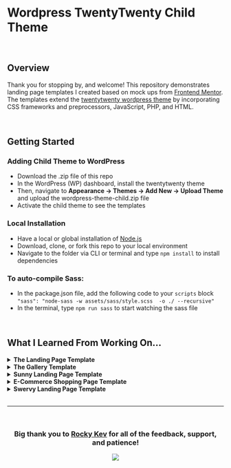 
# Wordpress TwentyTwenty Child Theme

<br/>

## Overview 
Thank you for stopping by, and welcome! This repository demonstrates landing page templates I created based on mock ups from [Frontend Mentor](https://www.frontendmentor.io/). The templates extend the [twentytwenty wordpress theme](https://github.com/WordPress/twentytwenty) by incorporating CSS frameworks and preprocessors, JavaScript, PHP, and HTML. 



<br/>

## Getting Started

### Adding Child Theme to WordPress 
- Download the .zip file of this repo
- In the WordPress (WP) dashboard, install the twentytwenty theme
- Then, navigate to **Appearance -> Themes -> Add New -> Upload Theme** and upload the wordpress-theme-child.zip file
- Activate the child theme to see the templates

### Local Installation
- Have a local or global installation of  [Node.js](https://nodejs.org/en/)   
- Download, clone, or fork this repo to your local environment 
- Navigate to the folder via CLI or terminal and type `npm install` to install dependencies 

### To auto-compile Sass: 
- In the package.json file, add the following code to your `scripts` block `"sass": "node-sass -w assets/sass/style.scss  -o ./ --recursive"` 
- In the terminal, type `npm run sass` to start watching the sass file  

<br/>

## What I Learned From Working On...
<details>
  <summary><b>The Landing Page Template</b></summary>
  <br/>
  <section align="center">
    <img src="assets/images/github-images/petspage.png" alt="" height="250" width="350">
  </section>
  <br/>

  - How to capture and utilize data from Advanced Custom Fields to populate a template
  - How to use conditionals in PHP to load content 
  - PHP has really great documentation 
  - Basically, how to set up a WordPress site 
</details>

<details>
  <summary><b>The Gallery Template</b></summary>
   <br/>
  <section align="center">
    <img src="assets/images/github-images/gallery.png" alt="" height="250" width="350">
  </section>
  <br/>

  - The purpose of a [child theme](https://developer.wordpress.org/themes/advanced-topics/child-themes/) in WordPress and how to create one
  - The importance of uniform styling when naming classes, file names, etc. 
  - That you *can* incorporate JS and PHP if done correctly 
  - How to override CSS stylesheets with wp_enqueue_style() and selector specificity
</details>

<details>
<summary><b>Sunny Landing Page Template</b></summary>
 <br/>
  <section align="center">
    <img src="assets/images/github-images/sunnylanding.png" alt="" height="250" width="350">
  </section>
  <br/>

  - How to write useful and descriptive code for troubleshooting purposes 
  - If vw is 100% and I add padding to elements along the edge, I get an [annoying hortizontal scrollbar](https://stackoverflow.com/questions/36699885/padding-makes-horizontal-scrollbar-to-appear). I'm sure there's many reasons for the scrollbar appearing, but this was what caused it for me.
  - That a psuedoelement is a pretty cool way to add a style component to the page
  - How to use SVG fill:color and viewbox properties 
  - **PLEASE** don't be like me and forget to transpile scss then wonder why they website isn't updating 
</details>

<details>
<summary><b>E-Commerce Shopping Page Template</b></summary>
<br/>
  <section align="center">
    <img src="assets/images/github-images/ecommerce.png" alt="" height="250" width="350">
  </section>
  <br/>

  - How to create custom scss to override the pre-existing bootstrap framework. 
  - Even being just one pixel off is hugely obvious! 
  - Borders take up space when using the hover effect, causing the images to shrink in size. I learned two different methods to prevent the image from being changing shape on hover. 
</details>

<details>
<summary><b>Swervy Landing Page Template</b></summary>
<br/>
  <section align="center">
    <img src="assets/images/github-images/swervypage.png" alt="" height="250" width="350">
  </section>
  <br/>

  - How to use SVG paths and fill to create curved borders. 
  - I got a nice intro to CSS grids and flexbox. While they weren't used to their max potential, I have a better understanding of the concepts nonetheless.  
</details>

<br/>
<hr/>

<section align="center">
<br/>

### **Big thank you** to [Rocky Kev](https://www.heyitsrocky.com/) for all of the feedback, support, and patience! 
![](https://media.giphy.com/media/uWlpPGquhGZNFzY90z/giphy.gif)
</section>


